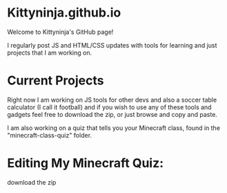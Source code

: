 # Kittyninja.github.io
Welcome to Kittyninja's GitHub page!

I regularly post JS and HTML/CSS updates with tools for learning and just projects that I am working on.

# Current Projects
Right now I am working on JS tools for other devs and also a soccer table calculator (I call it football) and if you wish to use any of these tools and gadgets feel free to download the zip, or just browse and copy and paste. 

I am also working on a quiz that tells you your Minecraft class, found in the "minecraft-class-quiz" folder.

# Editing My Minecraft Quiz:

download the zip
